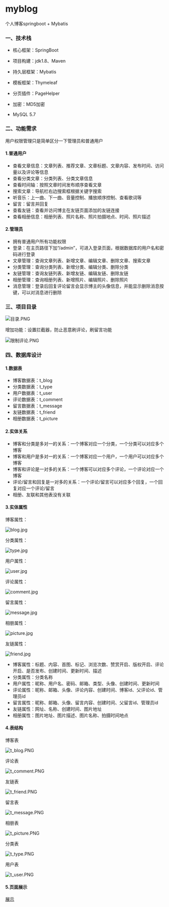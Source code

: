 # myblog
个人博客springboot + Mybatis

### 一、技术栈

- 核心框架：SpringBoot 
- 项目构建：jdk1.8、Maven
- 持久层框架：Mybatis
- 模板框架：Thymeleaf
- 分页插件：PageHelper
- 加密：MD5加密

- MySQL 5.7

### 二、功能需求

用户权限管理只是简单区分一下管理员和普通用户

#### 1.普通用户

- 查看文章信息：文章列表、推荐文章、文章标题、文章内容、发布时间、访问量以及评论等信息
- 查看分类文章：分类列表、分类文章信息
- 查看时间轴：按照文章时间发布顺序查看文章
- 搜索文章：导航栏右边搜索框根据关键字搜索
- 听音乐：上一曲、下一曲、音量控制、播放顺序控制、查看歌词等
- 留言：留言并回复
- 查看友链：查看并访问博主在友链页面添加的友链连接
- 查看相册信息：相册列表、照片名称、照片拍摄地点、时间、照片描述

#### 2.管理员

- 拥有普通用户所有功能权限
- 登录：在主页路径下加“/admin”，可进入登录页面，根据数据库的用户名和密码进行登录
- 文章管理：查询文章列表、新增文章、编辑文章、删除文章、搜索文章
- 分类管理：查询分类列表、新增分类、编辑分类、删除分类
- 友链管理：查询友链列表、新增友链、编辑友链、删除友链
- 相册管理：查询相册列表、新增照片、编辑照片、删除照片
- 消息管理：登录后回复评论留言会显示博主的头像信息，并能显示删除消息按键，可以对消息进行删除

### 三、项目目录

![目录.PNG](https://github.com/Dragenus/myblog/blob/main/%E7%9B%AE%E5%BD%95.PNG?raw=true)

增加功能：设置拦截器，防止恶意刷评论，刷留言功能

![限制评论.PNG](https://github.com/Dragenus/myblog/blob/main/%E9%99%90%E5%88%B6%E8%AF%84%E8%AE%BA.PNG?raw=true)

### 四、数据库设计

#### 1.数据表

- 博客数据表：t_blog
- 分类数据表：t_type
- 用户数据表：t_user
- 评论数据表：t_comment
- 留言数据表：t_message
- 友链数据表：t_friend
- 相册数据表：t_picture

#### 2.实体关系

- 博客和分类是多对一的关系：一个博客对应一个分类，一个分类可以对应多个博客
- 博客和用户是多对一的关系：一个博客对应一个用户，一个用户可以对应多个博客
- 博客和评论是一对多的关系：一个博客可以对应多个评论，一个评论对应一个博客
- 评论/留言和回复是一对多的关系：一个评论/留言可以对应多个回复，一个回复对应一个评论/留言
- 相册、友联和其他表没有关联

#### 3.实体属性

博客属性：

![blog.jpg](https://github.com/Dragenus/myblog/blob/main/blog.jpg?raw=true)

分类属性：

![type.jpg](https://github.com/Dragenus/myblog/blob/main/type.jpg?raw=true)

用户属性：

![user.jpg](https://github.com/Dragenus/myblog/blob/main/user.jpg?raw=true)

评论属性：

![comment.jpg](https://github.com/Dragenus/myblog/blob/main/comment.jpg?raw=true)

留言属性：

![message.jpg](https://github.com/Dragenus/myblog/blob/main/message.jpg?raw=true)

相册属性：

![picture.jpg](https://github.com/Dragenus/myblog/blob/main/picture.jpg?raw=true)

友链属性：

![friend.jpg](https://github.com/Dragenus/myblog/blob/main/friend.jpg?raw=true)





- 博客属性：标题、内容、首图、标记、浏览次数、赞赏开启、版权开启、评论开启、是否发布、创建时间、更新时间、描述
- 分类属性：分类名称
- 用户属性：昵称、用户名、密码、邮箱、类型、头像、创建时间、更新时间
- 评论属性：昵称、邮箱、头像、评论内容、创建时间、博客id、父评论id、管理员id
- 留言属性：昵称、邮箱、头像、留言内容、创建时间、父留言id、管理员id
- 友链属性：网址、名称、创建时间、图片地址
- 相册属性：图片地址、图片描述、图片名称、拍摄时间地点

#### 4.表结构

博客表

![t_blog.PNG](https://github.com/Dragenus/myblog/blob/main/t_blog.PNG?raw=true)

评论表

![t_comment.PNG](https://github.com/Dragenus/myblog/blob/main/t_comment.PNG?raw=true)

友链表

![t_friend.PNG](https://github.com/Dragenus/myblog/blob/main/t_friend.PNG?raw=true)

留言表

![t_message.PNG](https://github.com/Dragenus/myblog/blob/main/t_message.PNG?raw=true)

相册表

![t_picture.PNG](https://github.com/Dragenus/myblog/blob/main/t_picture.PNG?raw=true)

分类表

![t_type.PNG](https://github.com/Dragenus/myblog/blob/main/t_type.PNG?raw=true)

用户表

![t_user.PNG](https://github.com/Dragenus/myblog/blob/main/t_user.PNG?raw=true)

#### 5.页面展示
[展示](https://github.com/Dragenus/myblog/tree/main)
